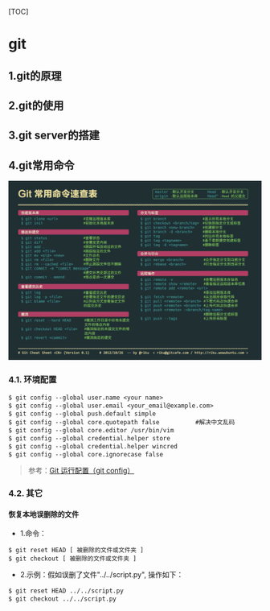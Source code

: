 [TOC]

# git

## 1.git的原理
## 2.git的使用
## 3.git server的搭建

## 4.git常用命令

![Git常用命令速查表](.\images\git常用命令.jpg)

### 4.1. 环境配置

```shell
$ git config --global user.name <your name>
$ git config --global user.email <your_email@example.com>
$ git config --global push.default simple
$ git config --global core.quotepath false			#解决中文乱码
$ git config --global core.editor /usr/bin/vim
$ git config --global credential.helper store
$ git config --global credential.helper wincred
$ git config --global core.ignorecase false
```

> 参考：[Git 运行配置（git config）](https://www.jianshu.com/p/f29ca723db4f)



### 4.2. 其它

#### 恢复本地误删除的文件

* 1.命令：

```shell
$ git reset HEAD [ 被删除的文件或文件夹 ]	
$ git checkout [ 被删除的文件或文件夹 ]
```

* 2.示例：假如误删了文件"../../script.py", 操作如下：

```shell
$ git reset HEAD ../../script.py
$ git checkout ../../script.py
```

